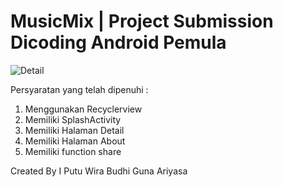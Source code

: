 # MusicMix | Project Submission Dicoding Android Pemula

![Detail](https://user-images.githubusercontent.com/29684325/222872952-35d9d06f-5853-44cc-878c-6beb2ee46d7f.png)

Persyaratan yang telah dipenuhi :
1. Menggunakan Recyclerview
2. Memiliki SplashActivity
3. Memiliki Halaman Detail
4. Memiliki Halaman About
5. Memiliki function share

Created By I Putu Wira Budhi Guna Ariyasa
